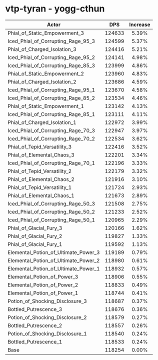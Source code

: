 # vtp-tyran - yogg-cthun
| Actor | DPS | Increase |
|---|:---:|:---:|
|Phial_of_Static_Empowerment_3|124633|5.39%|
|Iced_Phial_of_Corrupting_Rage_95_3|124599|5.37%|
|Phial_of_Charged_Isolation_3|124416|5.21%|
|Iced_Phial_of_Corrupting_Rage_95_2|124141|4.98%|
|Iced_Phial_of_Corrupting_Rage_85_3|123999|4.86%|
|Phial_of_Static_Empowerment_2|123960|4.83%|
|Phial_of_Charged_Isolation_2|123686|4.59%|
|Iced_Phial_of_Corrupting_Rage_95_1|123670|4.58%|
|Iced_Phial_of_Corrupting_Rage_85_2|123534|4.46%|
|Phial_of_Static_Empowerment_1|123142|4.13%|
|Iced_Phial_of_Corrupting_Rage_85_1|123111|4.11%|
|Phial_of_Charged_Isolation_1|122972|3.99%|
|Iced_Phial_of_Corrupting_Rage_70_3|122947|3.97%|
|Iced_Phial_of_Corrupting_Rage_70_2|122534|3.62%|
|Phial_of_Tepid_Versatility_3|122416|3.52%|
|Phial_of_Elemental_Chaos_3|122201|3.34%|
|Iced_Phial_of_Corrupting_Rage_70_1|122196|3.33%|
|Phial_of_Tepid_Versatility_2|122179|3.32%|
|Phial_of_Elemental_Chaos_2|121916|3.10%|
|Phial_of_Tepid_Versatility_1|121724|2.93%|
|Phial_of_Elemental_Chaos_1|121673|2.89%|
|Iced_Phial_of_Corrupting_Rage_50_3|121508|2.75%|
|Iced_Phial_of_Corrupting_Rage_50_2|121233|2.52%|
|Iced_Phial_of_Corrupting_Rage_50_1|120965|2.29%|
|Phial_of_Glacial_Fury_3|120166|1.62%|
|Phial_of_Glacial_Fury_2|119827|1.33%|
|Phial_of_Glacial_Fury_1|119592|1.13%|
|Elemental_Potion_of_Ultimate_Power_3|119189|0.79%|
|Elemental_Potion_of_Ultimate_Power_2|118980|0.61%|
|Elemental_Potion_of_Ultimate_Power_1|118932|0.57%|
|Elemental_Potion_of_Power_3|118906|0.55%|
|Elemental_Potion_of_Power_2|118833|0.49%|
|Elemental_Potion_of_Power_1|118744|0.41%|
|Potion_of_Shocking_Disclosure_3|118687|0.37%|
|Bottled_Putrescence_3|118676|0.36%|
|Potion_of_Shocking_Disclosure_2|118579|0.27%|
|Bottled_Putrescence_2|118557|0.26%|
|Potion_of_Shocking_Disclosure_1|118540|0.24%|
|Bottled_Putrescence_1|118533|0.24%|
|Base|118254|0.00%|
